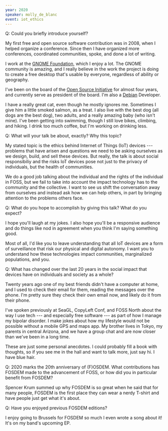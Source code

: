 ```yaml
---
year: 2020
speaker: molly_de_blanc 
event: iot_ethics 
---
```


Q: Could you briefly introduce yourself?

My first free and open source software contribution was in 2008, when I helped organize a conference. Since then I have organized more conferences, coordinated communities, spoke, and done a lot of writing. 

I work at the [GNOME Foundation](https://www.gnome.org/foundation/), which I enjoy a lot. The GNOME community is amazing, and I really believe in the work the project is doing to create a free desktop that's usable by everyone, regardless of ability or geography.

I've been on the board of the [Open Source Initiative](https://opensource.org/) for almost four years, and currently serve as president of the board. I'm also a [Debian](https://www.debian.org) Developer.

I have a really great cat, even though he mostly ignores me. Sometimes I give him a little smoked salmon, as a treat. I also live with the best dog (all dogs are the best dog), two adults, and a really amazing baby (who isn't mine). I've been getting into swimming, though I still love bikes, climbing, and hiking. I drink too much coffee, but I'm working on drinking less.

Q: What will your talk be about, exactly? Why this topic?

My stated topic is the ethics behind Internet of Things (IoT) devices --- problems that have arisen and questions we need to be asking ourselves as we design, build, and sell these devices. But really, the talk is about social responsibiliy and the risks IoT devices pose not just to the privacy of individuals, but the health of communities.

We do a good job talking about the individual and the rights of the individual in FOSS, but we fail to take into account the impact technology has to the community and the collective. I want to see us shift the conversation away from ourselves and instead ask how we can help others, in part by bringing attention to the problems others face.

Q: What do you hope to accomplish by giving this talk? What do you expect?

I hope you'll laugh at my jokes. I also hope you'll be a responsive audience and do things like nod in agreement when you think I'm saying something good.

Most of all, I'd like you to leave understanding that all IoT devices are a form of surveillance that risk our physical and digital autonomy. I want you to understand how these technologies impact communities, marginalized populations, and you.

Q: What has changed over the last 20 years in the social impact that devices have on individuals and society as a whole?

Twenty years ago one of my best friends didn't have a computer at home, and I used to check their email for them, reading the messages over the phone. I'm pretty sure they check their own email now, and likely do it from their phone.

I've spoken previously at SeaGL, CopyLeft Conf, and FOSS North about the way I use tech --- and especially free software --- as part of how I manage my bipolar disorder. I make jokes about how my lifestyle would not be possible without a mobile GPS and maps app. My brother lives in Tokyo, my parents in central Arizona, and we have a group chat and are now closer than we've been in a long time.

These are just some personal anecdotes. I could probably fill a book with thoughts, so if you see me in the hall and want to talk more, just say hi. I have blue hair.

Q: 2020 marks the 20th anniversary of (F)OSDEM. What contributions has FOSDEM made to the advancement of FOSS, or how did you in particular benefit from FOSDEM?

Spencer Krum summed up why FOSDEM is so great when he said that for many people, FOSDEM is the first place they can wear a nerdy T-shirt and have people just get what it's about.

Q: Have you enjoyed previous FOSDEM editions? 

I enjoy going to Brussels for FOSDEM so much I even wrote a song about it! It's on my band's upcoming EP.
